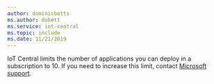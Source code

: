 ```yaml
---
author: dominicbetts
ms.author: dobett
ms.service: iot-central
ms.topic: include
ms.date: 11/21/2019
---
```


IoT Central limits the number of applications you can deploy in a subscription to 10. If you need to increase this limit, contact [Microsoft support](https://azure.microsoft.com/support/options/).
